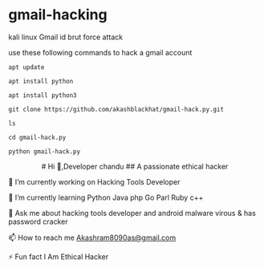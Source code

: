 # gmail-hacking

kali linux Gmail id brut force attack

use these following commands to hack a gmail account


`apt update`

`apt install python`

`apt install python3`

`git clone https://github.com/akashblackhat/gmail-hack.py.git`

`ls`

`cd gmail-hack.py`

`python gmail-hack.py`

<center> # Hi 👋,Developer chandu
## A passionate ethical hacker </center>

🔭 I’m currently working on Hacking Tools Developer

🌱 I’m currently learning Python Java php Go Parl Ruby c++

💬 Ask me about hacking tools developer and android malware virous & has password cracker

📫 How to reach me Akashram8090as@gmail.com

⚡ Fun fact I Am Ethical Hacker

